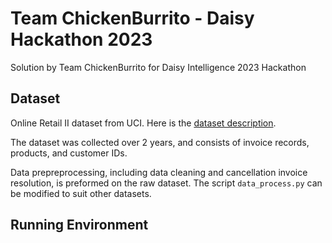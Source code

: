 # Team ChickenBurrito - Daisy Hackathon 2023
Solution by Team ChickenBurrito for Daisy Intelligence 2023 Hackathon

## Dataset
Online Retail II dataset from UCI. Here is the [dataset description](#https://archive.ics.uci.edu/ml/datasets/Online+Retail+II).

The dataset was collected over 2 years, and consists of invoice records, products, and customer IDs.

Data prepreprocessing, including data cleaning and cancellation invoice resolution, is preformed on the raw dataset. 
The script `data_process.py` can be modified to suit other datasets.

## Running Environment

